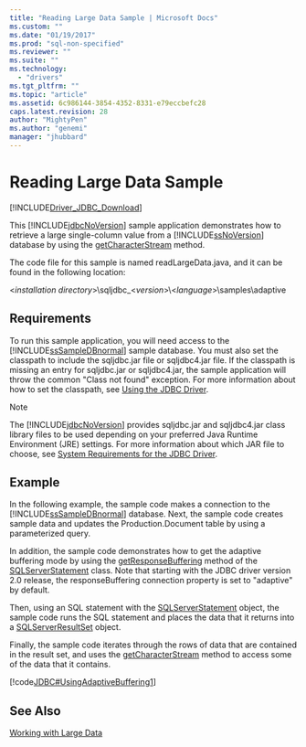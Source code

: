 ```yaml
---
title: "Reading Large Data Sample | Microsoft Docs"
ms.custom: ""
ms.date: "01/19/2017"
ms.prod: "sql-non-specified"
ms.reviewer: ""
ms.suite: ""
ms.technology: 
  - "drivers"
ms.tgt_pltfrm: ""
ms.topic: "article"
ms.assetid: 6c986144-3854-4352-8331-e79eccbefc28
caps.latest.revision: 28
author: "MightyPen"
ms.author: "genemi"
manager: "jhubbard"
---
```

# Reading Large Data Sample
[!INCLUDE[Driver_JDBC_Download](../../includes/driver_jdbc_download.md)]

  This [!INCLUDE[jdbcNoVersion](../../includes/jdbcnoversion_md.md)] sample application demonstrates how to retrieve a large single-column value from a [!INCLUDE[ssNoVersion](../../includes/ssnoversion_md.md)] database by using the [getCharacterStream](../../connect/jdbc/reference/getcharacterstream-method-sqlserverresultset.md) method.  
  
 The code file for this sample is named readLargeData.java, and it can be found in the following location:  
  
 \<*installation directory*>\sqljdbc_\<*version*>\\<*language*>\samples\adaptive  
  
## Requirements  
 To run this sample application, you will need access to the [!INCLUDE[ssSampleDBnormal](../../includes/sssampledbnormal_md.md)] sample database. You must also set the classpath to include the sqljdbc.jar file or sqljdbc4.jar file. If the classpath is missing an entry for sqljdbc.jar or sqljdbc4.jar, the sample application will throw the common "Class not found" exception. For more information about how to set the classpath, see [Using the JDBC Driver](../../connect/jdbc/using-the-jdbc-driver.md).  
  
> [!NOTE]  
>  The [!INCLUDE[jdbcNoVersion](../../includes/jdbcnoversion_md.md)] provides sqljdbc.jar and sqljdbc4.jar class library files to be used depending on your preferred Java Runtime Environment (JRE) settings. For more information about which JAR file to choose, see [System Requirements for the JDBC Driver](../../connect/jdbc/system-requirements-for-the-jdbc-driver.md).  
  
## Example  
 In the following example, the sample code makes a connection to the [!INCLUDE[ssSampleDBnormal](../../includes/sssampledbnormal_md.md)] database. Next, the sample code creates sample data and updates the Production.Document table by using a parameterized query.  
  
 In addition, the sample code demonstrates how to get the adaptive buffering mode by using the [getResponseBuffering](../../connect/jdbc/reference/getresponsebuffering-method-sqlserverstatement.md) method of the [SQLServerStatement](../../connect/jdbc/reference/sqlserverstatement-class.md) class. Note that starting with the JDBC driver version 2.0 release, the responseBuffering connection property is set to "adaptive" by default.  
  
 Then, using an SQL statement with the [SQLServerStatement](../../connect/jdbc/reference/sqlserverstatement-class.md) object, the sample code runs the SQL statement and places the data that it returns into a [SQLServerResultSet](../../connect/jdbc/reference/sqlserverresultset-class.md) object.  
  
 Finally, the sample code iterates through the rows of data that are contained in the result set, and uses the [getCharacterStream](../../connect/jdbc/reference/getcharacterstream-method-sqlserverresultset.md) method to access some of the data that it contains.  
  
 [!code[JDBC#UsingAdaptiveBuffering1](../../connect/jdbc/codesnippet/Java/reading-large-data-sample_1.java)]  
  
## See Also  
 [Working with Large Data](../../connect/jdbc/working-with-large-data.md)  
  
  